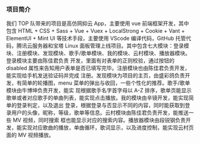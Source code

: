 ### 项目简介

我们 TOP 队带来的项目是高仿网抑云 App，主要使用 vue 前端框架开发，其中包含 HTML + CSS + Sass + Vue +
Vuex + LocalStrong + Cookie + Vant + ElementUI + Mint UI 等技术手段，主要使用 VScode 编译代码，GitHub 托管代码，腾讯云服务器和宝塔 Linux
面板管理上线项目。其中包含七大模块：登录模块、注册模块、发现模块、歌手/歌单模块、我的模块、云村模块、播放器模块。登录模块主要由陈佳君负责
开发，里面有对表单的正则校验，通过按钮的 disabled 属性来告知用户表单是否已填写完毕。注册模块也由陈佳君负责开发，能实现给手机发送验证码并完成
注册。发现模块为项目的主页，由盛彩鸽负责开发，有简单的轮播图，menu 菜单的弹出与收回，一些个性化的推荐。歌手/歌单模块由牛博坤负责开发，能实
现根据歌手名字首字母以 A-Z 排序，歌单页能显示歌单或者对应歌手的单曲列表，能实现点击播放。我的模块由辛镜开发，能实现简单的登录判定，以及退出
登录，根据登录与否显示不同的内容，同时能获取到登录用户的头像，昵称，等级，歌单等信息。云村模块由陈佳君负责开发，能推送一些 MV 视频，同时搜索
框也能显示对应的搜索内容。播放器模块由段锐钢负责开发，能实现对应歌曲的播放，单曲循环，歌词显示，以及进度控制，能实现云村页面的 MV 视频播放。
